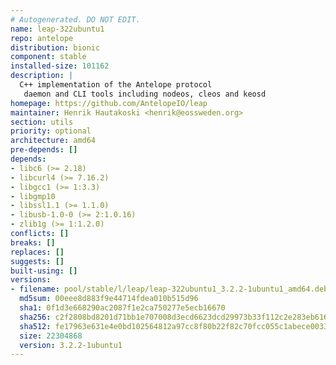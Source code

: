 ```yaml
---
# Autogenerated. DO NOT EDIT.
name: leap-322ubuntu1
repo: antelope
distribution: bionic
component: stable
installed-size: 101162
description: |
  C++ implementation of the Antelope protocol
   daemon and CLI tools including nodeos, cleos and keosd
homepage: https://github.com/AntelopeIO/leap
maintainer: Henrik Hautakoski <henrik@eossweden.org>
section: utils
priority: optional
architecture: amd64
pre-depends: []
depends:
- libc6 (>= 2.18)
- libcurl4 (>= 7.16.2)
- libgcc1 (>= 1:3.3)
- libgmp10
- libssl1.1 (>= 1.1.0)
- libusb-1.0-0 (>= 2:1.0.16)
- zlib1g (>= 1:1.2.0)
conflicts: []
breaks: []
replaces: []
suggests: []
built-using: []
versions:
- filename: pool/stable/l/leap/leap-322ubuntu1_3.2.2-1ubuntu1_amd64.deb
  md5sum: 00eee8d883f9e44714fdea010b515d96
  sha1: 0f1d3e668290ac2087f1e2ca750277e5ecb16670
  sha256: c2f2808bd8201d71bb1e707008d3ecd6623dcd29973b33f112c2e283eb616b02
  sha512: fe17963e631e4e0bd102564812a97cc8f80b22f82c70fcc055c1abece0033f4cac707151d286ec1214327de2fe6dd00236e182f6164956d648178edf0b606ee2
  size: 22304868
  version: 3.2.2-1ubuntu1
---
```

